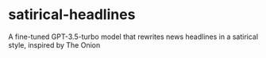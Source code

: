 # satirical-headlines
A fine-tuned GPT-3.5-turbo model that rewrites news headlines in a satirical style, inspired by The Onion
